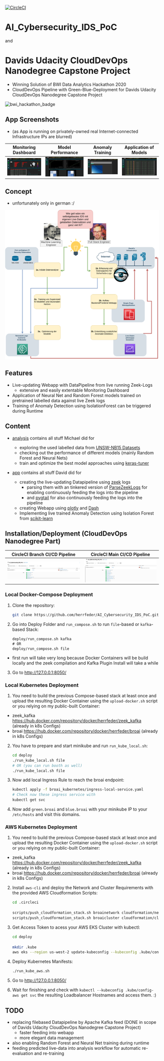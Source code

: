 [![CircleCI](https://circleci.com/gh/herrfeder/AI_Cybersecurity_IDS_PoC.svg?style=svg)](https://app.circleci.com/pipelines/github/herrfeder/AI_Cybersecurity_IDS_PoC/86/workflows/1c2fe7ae-4c19-412a-80f4-9c6b9cf2139a)

# AI_Cybersecurity_IDS_PoC 
and 
# Davids Udacity CloudDevOps Nanodegree Capstone Project

  * Winning Solution of BWI Data Analytics Hackathon 2020
  * CloudDevOps Pipeline with Green-Blue-Deployment for Davids Udacity CloudDevOps Nanodegree Capstone Project

![bwi_hackathon_badge](https://abload.de/img/bwi_dataanalyticshack7ujy4.png)


## App Screenshots

  * (as App is running on privately-owned real Internet-connected Infrastructure IPs are blurred)

| Monitoring Dashboard | Model Performance | Anomaly Training | Application of Models |
|--------------------------------------|--------------------------------------|--------------------------------------|--------------------------------------|
| ![](https://github.com/herrfeder/AI_Cybersecurity_IDS_PoC/raw/main/screenshots/analysis_dashboard.png) | ![](https://github.com/herrfeder/AI_Cybersecurity_IDS_PoC/raw/main/screenshots/model_performance.png) | ![](https://github.com/herrfeder/AI_Cybersecurity_IDS_PoC/raw/main/screenshots/train_anomaly.png) | ![](https://github.com/herrfeder/AI_Cybersecurity_IDS_PoC/raw/main/screenshots/apply_model.png) |



## Concept

  * unfortunately only in german :/

![](https://github.com/herrfeder/AI_Cybersecurity_IDS_PoC/raw/main/concept/pitch_final.png)


## Features

  * Live-updating Webapp with DataPipeline from live running Zeek-Logs
    * extensive and easily extentable Monitoring Dashboard
  * Application of Neural Net and Random Forest models trained on pretrained labelled data against live Zeek logs
  * Training of Anomaly Detection using IsolationForest can be triggered during Runtime

## Content

  * [analysis](https://github.com/herrfeder/AI_Cybersecurity_IDS_PoC/tree/main/analysis) contains all stuff Michael did for 
    * exploring the used labelled data from [UNSW-NB15 Datasets](https://www.unsw.adfa.edu.au/unsw-canberra-cyber/cybersecurity/ADFA-NB15-Datasets/)
    * checking out the performance of different models (mainly Random Forest and Neural Nets)
    * train and optimize the best model approaches using [keras-tuner](https://github.com/keras-team/keras-tuner)	

  * [app](https://github.com/herrfeder/AI_Cybersecurity_IDS_PoC/tree/main/app) contains all stuff David did for
    * creating the live-updating Datapipeline using [zeek](https://github.com/zeek) logs
      * parsing them with an tinkered version of [ParseZeekLogs](https://github.com/dgunter/ParseZeekLogs) for enabling continuously feeding the logs into the pipeline
      * and [pygtail](https://github.com/bgreenlee/pygtail) for also continuously feeding the logs into the pipeline
    * creating Webapp using [plotly](https://github.com/plotly) and [Dash](https://github.com/plotly/dash)
    * Implementing live trained Anomaly Detection using Isolation Forest from [scikit-learn](https://github.com/scikit-learn/scikit-learn)  


## Installation/Deployment (CloudDevOps Nanodegree Part)

| CircleCI Branch CI/CD Pipeline | CircleCI Main CI/CD Pipeline |
|--------------------------------------|--------------------------------------|
| ![](https://github.com/herrfeder/AI_Cybersecurity_IDS_PoC/raw/main/screenshots/capstone_broai_branch_pipeline.png) | ![](https://github.com/herrfeder/AI_Cybersecurity_IDS_PoC/raw/main/screenshots/capstone_broai_main_pipeline.png) |



### Local Docker-Compose Deployment


1. Clone the repository:
    ```bash
    git clone https://github.com/herrfeder/AI_Cybersecurity_IDS_PoC.git
    ```

2. Go into Deploy Folder and `run_compose.sh` to run `file`-based or `kafka`-based Stack:
    ```
    deploy/run_compose.sh kafka
    # OR
    deploy/run_compose.sh file
    ```

  * first run will take very long because Docker Containers will be build locally and the zeek compilation and Kafka Plugin Install will take a while 

3. Go to http://127.0.0.1:8050/


### Local Kubernetes Deployment

1. You need to build the previous Compose-based stack at least once and upload the resulting Docker Container using the `upload-docker.sh` script or you relying on my public-built Container:
  * zeek_kafka https://hub.docker.com/repository/docker/herrfeder/zeek_kafka (already in k8s Configs)
  * broai https://hub.docker.com/repository/docker/herrfeder/broai (already in k8s Configs)    
    
2. You have to prepare and start minikube and run `run_kube_local.sh`:    
    ```bash
    cd deploy
    ./run_kube_local.sh file
    # OR (you can run booth as well)
    ./run_kube_local.sh file 
    ```

3. Now add local Ingress Rule to reach the broai endpoint:
    ```bash
    kubectl apply -f broai_kubernetes/ingress-local-service.yaml
    # Check now these ingress service with
    kubectl get svc
    ```

4. Now add `green.broai` and `blue.broai` with your minikube IP to your `/etc/hosts` and visit this domains. 


### AWS Kubernetes Deployment

1. You need to build the previous Compose-based stack at least once and upload the resulting Docker Container using the `upload-docker.sh` script or you relying on my public-built Container:
  * zeek_kafka https://hub.docker.com/repository/docker/herrfeder/zeek_kafka (already in k8s Configs)
  * broai https://hub.docker.com/repository/docker/herrfeder/broai (already in k8s Configs)    

2. Install `aws-cli` and deploy the Network and Cluster Requirements with the provided AWS Cloudformation Scripts:
    ```bash
    cd .circleci

    scripts/push_cloudformation_stack.sh broainetwork cloudformation/network.yaml <your individual id>
    scripts/push_cloudformation_stack.sh broaicluster cloudformation/cluster.yaml <your individual id>
    ```
 
3. Get Access Token to acess your AWS EKS Cluster with kubectl:
    ```bash
    cd deploy

    mkdir .kube
    aws eks --region us-west-2 update-kubeconfig --kubeconfig .kube/config-aws --name AWSK8SCluster
    ``` 

4. Deploy Kubernetes Manifests:
    ```bash
    ./run_kube_aws.sh
    ```
    
4. Go to http://127.0.0.1:8050/


5. Wait for finishing and check with `kubectl --kubeconfig .kube/config-aws get svc` the resulting Loadbalancer Hostnames and access them. :)


## TODO

  * replacing filebased Datapipeline by Apache Kafka feed (DONE in scope of Davids Udacity CloudDevOps Nanodegree Capstone Project)
    * faster feeding into webapp
    * more elegant data management
  * also enabling Random Forest and Neural Net training during runtime
  * feeding predicted live-data into analysis workflow for automatic re-evaluation and re-training
